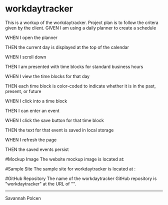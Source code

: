 # workdaytracker
This is a workup of the workdaytracker. Project plan is to follow the critera given by the client. 
GIVEN I am using a daily planner to create a schedule

WHEN I open the planner

THEN the current day is displayed at the top of the calendar

WHEN I scroll down

THEN I am presented with time blocks for standard business hours

WHEN I view the time blocks for that day

THEN each time block is color-coded to indicate whether it is in the past, present, or future

WHEN I click into a time block

THEN I can enter an event

WHEN I click the save button for that time block

THEN the text for that event is saved in local storage

WHEN I refresh the page

THEN the saved events persist

#Mockup Image
The website mockup image is located at:

#Sample Site
The sample site for workdaytracker is located at :

#GitHub Repository
The name of the workdaytracker GitHub repository is "workdaytracker" at the URL of "".

---
Savannah Polcen 

